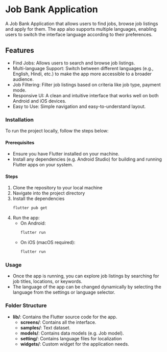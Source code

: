 # Job Bank Application

A Job Bank Application that allows users to find jobs, browse job listings and apply for them. The app also supports multiple languages, enabling users to switch the interface language according to their preferences.

## Features

- Find Jobs: Allows users to search and browse job listings.
- Multi-language Support: Switch between different languages (e.g., English, Hindi, etc.) to make the app more accessible to a broader audience.
- Job Filtering: Filter job listings based on criteria like job type, payment mode.
- Responsive UI: A clean and intuitive interface that works well on both Android and iOS devices.
- Easy to Use: Simple navigation and easy-to-understand layout.

### Installation

To run the project locally, follow the steps below:

#### Prerequisites

- Ensure you have Flutter installed on your machine.
- Install any dependencies (e.g. Android Studio) for building and running Flutter apps on your system.

#### Steps

1.  Clone the repository to your local machine
2.  Navigate into the project directory
3.  Install the dependencies
    ```bash
    flutter pub get
    ```
4.  Run the app:
    - On Android:
      ```bash
      flutter run
      ```
    - On iOS (macOS required):
      ```bash
      flutter run
      ```

### Usage

- Once the app is running, you can explore job listings by searching for job titles, locations, or keywords.
- The language of the app can be changed dynamically by selecting the language from the settings or language selector.

### Folder Structure

- **lib/**: Contains the Flutter source code for the app.
  - **screens/**: Contains all the interface.
  - **samples/**: Text dataset.
  - **models/**: Contains data models (e.g. Job model).
  - **setting/**: Contains language files for localization
  - **widgets/**: Custom widget for the application needs.

